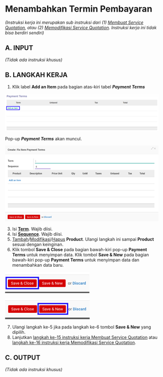 # Menambahkan Termin Pembayaran

*(Instruksi kerja ini merupakan sub instruksi dari (1) [Membuat Service Quotation](./membuat.md), atau (2) [Memodifikasi Service Quotation](./memodifikasi.md). Instruksi kerja ini tidak bisa berdiri sendiri)*

## A. INPUT

*(Tidak ada instruksi khusus)*

## B. LANGKAH KERJA

1. Klik label **Add an Item** pada bagian atas-kiri tabel ***Payment Terms***

![](../../img/service-quotation/tombol-add-item-termin.png)

Pop-up ***Payment Terms*** akan muncul.

![](../../img/service-quotation/pop-up-item-termin.png)

3. Isi **[Term](./penjelasan.md#field-term)**. Wajib diisi.
4. Isi **[Sequence](./penjelasan.md#field-sequence)**. Wajib diisi.
5. <a name="l5">[Tambah](./menambahkan-detail-termin.md)/[Modifikasi](./memodifikasi-detail-termin.md)/[Hapus](./menghapus-detail-termin.md) **Product**</a>. Ulangi langkah ini sampai **Product** sesuai dengan keinginan.
6. Klik tombol **Save & Close** pada bagian bawah-kiri pop-up **Payment Terms** untuk menyimpan data. Klik tombol **Save & New** pada bagian bawah-kiri pop-up **Payment Terms** untuk menyimpan data dan menambahkan data baru.

![](../../img/service-quotation/tombol-save-close-termin.png)

![](../../img/service-quotation/tombol-save-new-termin.png)

7. Ulangi langkah ke-5 jika pada langkah ke-6 tombol **Save & New** yang dipilih.
8. Lanjutkan [langkah ke-15 instruksi kerja Membuat Service Quotation](./membuat.md#l15) atau [langkah ke-16 instruksi kerja Memodifikasi Service Quotation](./memodifikasi.md#l16).

## C. OUTPUT

*(Tidak ada instruksi khusus)*

